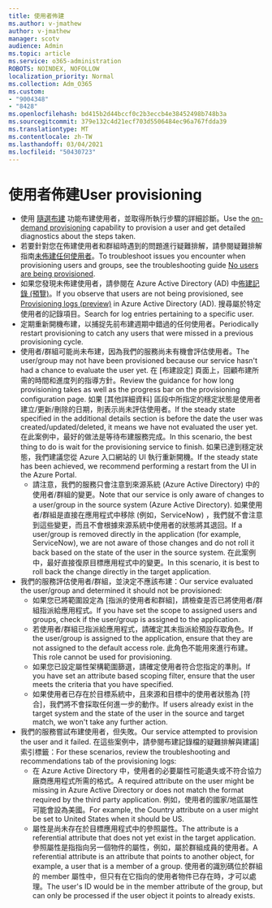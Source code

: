 ```yaml
---
title: 使用者佈建
ms.author: v-jmathew
author: v-jmathew
manager: scotv
audience: Admin
ms.topic: article
ms.service: o365-administration
ROBOTS: NOINDEX, NOFOLLOW
localization_priority: Normal
ms.collection: Adm_O365
ms.custom:
- "9004348"
- "8428"
ms.openlocfilehash: bd415b2d44bccf0c2b3eccb4e38452498b748b3a
ms.sourcegitcommit: 379e132c4d21ecf703d5506484ec96a767fdda39
ms.translationtype: MT
ms.contentlocale: zh-TW
ms.lasthandoff: 03/04/2021
ms.locfileid: "50430723"
---
```

# <a name="user-provisioning"></a><span data-ttu-id="9a0e2-102">使用者佈建</span><span class="sxs-lookup"><span data-stu-id="9a0e2-102">User provisioning</span></span>

- <span data-ttu-id="9a0e2-103">使用 [隨選布建](https://docs.microsoft.com/azure/active-directory/app-provisioning/provision-on-demand) 功能布建使用者，並取得所執行步驟的詳細診斷。</span><span class="sxs-lookup"><span data-stu-id="9a0e2-103">Use the [on-demand provisioning](https://docs.microsoft.com/azure/active-directory/app-provisioning/provision-on-demand) capability to provision a user and get detailed diagnostics about the steps taken.</span></span>
- <span data-ttu-id="9a0e2-104">若要針對您在佈建使用者和群組時遇到的問題進行疑難排解，請參閱疑難排解指南[未佈建任何使用者](https://docs.microsoft.com/azure/active-directory/app-provisioning/application-provisioning-config-problem-no-users-provisioned)。</span><span class="sxs-lookup"><span data-stu-id="9a0e2-104">To troubleshoot issues you encounter when provisioning users and groups, see the troubleshooting guide [No users are being provisioned](https://docs.microsoft.com/azure/active-directory/app-provisioning/application-provisioning-config-problem-no-users-provisioned).</span></span>
- <span data-ttu-id="9a0e2-105">如果您發現未佈建使用者，請參閱在 Azure Active Directory (AD) 中[佈建記錄 (預覽)](https://docs.microsoft.com/azure/active-directory/reports-monitoring/concept-provisioning-logs)。</span><span class="sxs-lookup"><span data-stu-id="9a0e2-105">If you observe that users are not being provisioned, see [Provisioning logs (preview)](https://docs.microsoft.com/azure/active-directory/reports-monitoring/concept-provisioning-logs) in Azure Active Directory (AD).</span></span> <span data-ttu-id="9a0e2-106">搜尋屬於特定使用者的記錄項目。</span><span class="sxs-lookup"><span data-stu-id="9a0e2-106">Search for log entries pertaining to a specific user.</span></span>
- <span data-ttu-id="9a0e2-107">定期重新開機布建，以捕捉先前布建週期中錯過的任何使用者。</span><span class="sxs-lookup"><span data-stu-id="9a0e2-107">Periodically restart provisioning to catch any users that were missed in a previous provisioning cycle.</span></span>
- <span data-ttu-id="9a0e2-108">使用者/群組可能尚未布建，因為我們的服務尚未有機會評估使用者。</span><span class="sxs-lookup"><span data-stu-id="9a0e2-108">The user/group may not have been provisioned because our service hasn't had a chance to evaluate the user yet.</span></span> <span data-ttu-id="9a0e2-109">在 [布建設定] 頁面上，回顧布建所需的時間和進度列的指導方針。</span><span class="sxs-lookup"><span data-stu-id="9a0e2-109">Review the guidance for how long provisioning takes as well as the progress bar on the provisioning configuration page.</span></span> <span data-ttu-id="9a0e2-110">如果 [其他詳細資料] 區段中所指定的穩定狀態是使用者建立/更新/刪除的日期，則表示尚未評估使用者。</span><span class="sxs-lookup"><span data-stu-id="9a0e2-110">If the steady state specified in the additional details section is before the date the user was created/updated/deleted, it means we have not evaluated the user yet.</span></span> <span data-ttu-id="9a0e2-111">在此案例中，最好的做法是等待布建服務完成。</span><span class="sxs-lookup"><span data-stu-id="9a0e2-111">In this scenario, the best thing to do is wait for the provisioning service to finish.</span></span> <span data-ttu-id="9a0e2-112">如果已達到穩定狀態，我們建議您從 Azure 入口網站的 UI 執行重新開機。</span><span class="sxs-lookup"><span data-stu-id="9a0e2-112">If the steady state has been achieved, we recommend performing a restart from the UI in the Azure Portal.</span></span>
  - <span data-ttu-id="9a0e2-113">請注意，我們的服務只會注意到來源系統 (Azure Active Directory) 中的使用者/群組的變更。</span><span class="sxs-lookup"><span data-stu-id="9a0e2-113">Note that our service is only aware of changes to a user/group in the source system (Azure Active Directory).</span></span> <span data-ttu-id="9a0e2-114">如果使用者/群組是直接在應用程式中移除 (例如，ServiceNow) ，我們就不會注意到這些變更，而且不會根據來源系統中使用者的狀態將其退回。</span><span class="sxs-lookup"><span data-stu-id="9a0e2-114">If a user/group is removed directly in the application (for example, ServiceNow), we are not aware of those changes and do not roll it back based on the state of the user in the source system.</span></span> <span data-ttu-id="9a0e2-115">在此案例中，最好直接復原目標應用程式中的變更。</span><span class="sxs-lookup"><span data-stu-id="9a0e2-115">In this scenario, it is best to roll back the change directly in the target application.</span></span>
- <span data-ttu-id="9a0e2-116">我們的服務評估使用者/群組，並決定不應該布建：</span><span class="sxs-lookup"><span data-stu-id="9a0e2-116">Our service evaluated the user/group and determined it should not be provisioned:</span></span>
  - <span data-ttu-id="9a0e2-117">如果您已將範圍設定為 [指派的使用者和群組]，請檢查是否已將使用者/群組指派給應用程式。</span><span class="sxs-lookup"><span data-stu-id="9a0e2-117">If you have set the scope to assigned users and groups, check if the user/group is assigned to the application.</span></span>
  - <span data-ttu-id="9a0e2-118">若使用者/群組已指派給應用程式，請確定其未指派給預設存取角色。</span><span class="sxs-lookup"><span data-stu-id="9a0e2-118">If the user/group is assigned to the application, ensure that they are not assigned to the default access role.</span></span> <span data-ttu-id="9a0e2-119">此角色不能用來進行布建。</span><span class="sxs-lookup"><span data-stu-id="9a0e2-119">This role cannot be used for provisioning.</span></span>
  - <span data-ttu-id="9a0e2-120">如果您已設定屬性架構範圍篩選，請確定使用者符合您指定的準則。</span><span class="sxs-lookup"><span data-stu-id="9a0e2-120">If you have set an attribute based scoping filter, ensure that the user meets the criteria that you have specified.</span></span>
  - <span data-ttu-id="9a0e2-121">如果使用者已存在於目標系統中，且來源和目標中的使用者狀態為 [符合]，我們將不會採取任何進一步的動作。</span><span class="sxs-lookup"><span data-stu-id="9a0e2-121">If users already exist in the target system and the state of the user in the source and target match, we won't take any further action.</span></span>
- <span data-ttu-id="9a0e2-122">我們的服務嘗試布建使用者，但失敗。</span><span class="sxs-lookup"><span data-stu-id="9a0e2-122">Our service attempted to provision the user and it failed.</span></span> <span data-ttu-id="9a0e2-123">在這些案例中，請參閱布建記錄檔的疑難排解與建議] 索引標籤：</span><span class="sxs-lookup"><span data-stu-id="9a0e2-123">For these scenarios, review the troubleshooting and recommendations tab of the provisioning logs:</span></span>
  - <span data-ttu-id="9a0e2-124">在 Azure Active Directory 中，使用者的必要屬性可能遺失或不符合協力廠商應用程式所需的格式。</span><span class="sxs-lookup"><span data-stu-id="9a0e2-124">A required attribute on the user might be missing in Azure Active Directory or does not match the format required by the third party application.</span></span> <span data-ttu-id="9a0e2-125">例如，使用者的國家/地區屬性可能會設為美國。</span><span class="sxs-lookup"><span data-stu-id="9a0e2-125">For example, the Country attribute on a user might be set to United States when it should be US.</span></span>
  - <span data-ttu-id="9a0e2-126">屬性是尚未存在於目標應用程式中的參照屬性。</span><span class="sxs-lookup"><span data-stu-id="9a0e2-126">The attribute is a referential attribute that does not yet exist in the target application.</span></span> <span data-ttu-id="9a0e2-127">參照屬性是指指向另一個物件的屬性，例如，屬於群組成員的使用者。</span><span class="sxs-lookup"><span data-stu-id="9a0e2-127">A referential attribute is an attribute that points to another object, for example, a user that is a member of a group.</span></span> <span data-ttu-id="9a0e2-128">使用者的識別碼位於群組的 member 屬性中，但只有在它指向的使用者物件已存在時，才可以處理。</span><span class="sxs-lookup"><span data-stu-id="9a0e2-128">The user's ID would be in the member attribute of the group, but can only be processed if the user object it points to already exists.</span></span>
